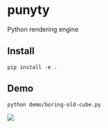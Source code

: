 # punyty
Python rendering engine

## Install

```
pip install -e .
```

## Demo
```
python demo/boring-old-cube.py
```

![](https://i.imgur.com/8OKM5L3.png)